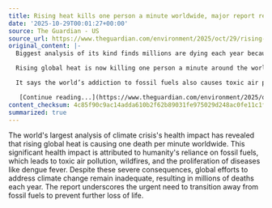 ```yaml
---
title: Rising heat kills one person a minute worldwide, major report reveals
date: '2025-10-29T00:01:27+00:00'
source: The Guardian - US
source_url: https://www.theguardian.com/environment/2025/oct/29/rising-heat-kills-one-person-a-minute-worldwide-lancet-countdown
original_content: |-
  Biggest analysis of its kind finds millions are dying each year because of failure to tackle climate crisis

  Rising global heat is now killing one person a minute around the world, a major report on the health impact of the climate crisis has revealed.

  It says the world’s addiction to fossil fuels also causes toxic air pollution, wildfires and the spread of diseases such as dengue fever, and millions each year are dying owing to the failure to tackle global heating.

   [Continue reading...](https://www.theguardian.com/environment/2025/oct/29/rising-heat-kills-one-person-a-minute-worldwide-lancet-countdown)
content_checksum: 4c85f90c9ac14adda610b2f62b89031fe975029d248ac0fe11c1f7807230c2d6
summarized: true
---
```


The world's largest analysis of climate crisis's health impact has revealed that rising global heat is causing one death per minute worldwide. This significant health impact is attributed to humanity's reliance on fossil fuels, which leads to toxic air pollution, wildfires, and the proliferation of diseases like dengue fever. Despite these severe consequences, global efforts to address climate change remain inadequate, resulting in millions of deaths each year. The report underscores the urgent need to transition away from fossil fuels to prevent further loss of life.